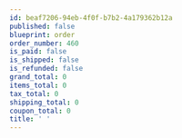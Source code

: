 ```yaml
---
id: beaf7206-94eb-4f0f-b7b2-4a179362b12a
published: false
blueprint: order
order_number: 460
is_paid: false
is_shipped: false
is_refunded: false
grand_total: 0
items_total: 0
tax_total: 0
shipping_total: 0
coupon_total: 0
title: ' '
---
```

